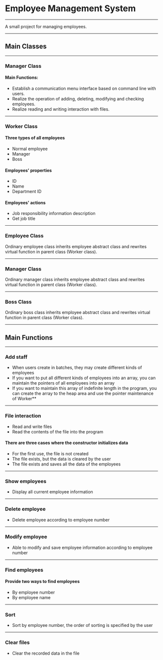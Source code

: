 # Employee Management System
---

A small project for managing employees. 

---

## Main Classes

---


### Manager Class

#### Main Functions:

- Establish a communication menu interface based on command line with users.
- Realize the operation of adding, deleting, modifying and checking employees.
- Realize reading and writing interaction with files.

---

### Worker Class

#### Three types of all employees

- Normal employee
- Manager
- Boss

#### Employees' properties

- ID
- Name
- Department ID

#### Employees' actions

- Job responsibility information description
- Get job title

---

### Employee Class

Ordinary employee class inherits employee abstract class and rewrites virtual function in parent class (Worker class).

---

### Manager Class

Ordinary manager class inherits employee abstract class and rewrites virtual function in parent class (Worker class).

---

### Boss Class

Ordinary boss class inherits employee abstract class and rewrites virtual function in parent class (Worker class).

---

## Main Functions

---

### Add staff

- When users create in batches, they may create different kinds of employees
- If you want to put all different kinds of employees into an array, you can maintain the pointers of all employees into an array
- If you want to maintain this array of indefinite length in the program, you can create the array to the heap area and use the pointer maintenance of Worker**

---

### File interaction

- Read and write files
- Read the contents of the file into the program

#### There are three cases where the constructor initializes data

- For the first use, the file is not created
- The file exists, but the data is cleared by the user
- The file exists and saves all the data of the employees

---

### Show employees

- Display all current employee information

---

### Delete employee

- Delete employee according to employee number

---

### Modify employee

- Able to modify and save employee information according to employee number

---

### Find employees

#### Provide two ways to find employees

- By employee number
- By employee name

---

### Sort

- Sort by employee number, the order of sorting is specified by the user

---

### Clear files

- Clear the recorded data in the file